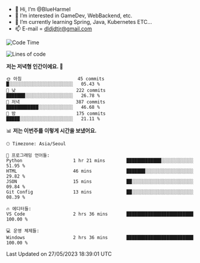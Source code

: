 - 👋 Hi, I’m @BlueHarmel
- 👀 I’m interested in GameDev, WebBackend, etc.
- 🌱 I’m currently learning Spring, Java, Kubernetes ETC...
- 📫 E-mail = dldjdtjr@gmail.com
  <!--START_SECTION:waka-->
![Code Time](http://img.shields.io/badge/Code%20Time-233%20hrs%2054%20mins-blue)

![Lines of code](https://img.shields.io/badge/%EC%A0%80%EB%8A%94%20%EC%97%AC%ED%83%9C%EA%B9%8C%EC%A7%80%20-38.4%20million%20%EC%A4%84%EC%9D%98%20%EC%BD%94%EB%93%9C%EB%A5%BC%20%EC%9E%91%EC%84%B1%ED%96%88%EC%96%B4%EC%9A%94.-blue)

**저는 저녁형 인간이에요. 🦉** 

```text
🌞 아침                     45 commits          █░░░░░░░░░░░░░░░░░░░░░░░░   05.43 % 
🌆 낮　                     222 commits         ███████░░░░░░░░░░░░░░░░░░   26.78 % 
🌃 저녁                     387 commits         ████████████░░░░░░░░░░░░░   46.68 % 
🌙 밤　                     175 commits         █████░░░░░░░░░░░░░░░░░░░░   21.11 % 
```


📊 **저는 이번주를 이렇게 시간을 보냈어요.** 

```text
🕑︎ Timezone: Asia/Seoul

💬 프로그래밍 언어들: 
Python                   1 hr 21 mins        █████████████░░░░░░░░░░░░   51.95 % 
HTML                     46 mins             ███████░░░░░░░░░░░░░░░░░░   29.82 % 
JSON                     15 mins             ██░░░░░░░░░░░░░░░░░░░░░░░   09.84 % 
Git Config               13 mins             ██░░░░░░░░░░░░░░░░░░░░░░░   08.39 % 

🔥 에디터들: 
VS Code                  2 hrs 36 mins       █████████████████████████   100.00 % 

💻 운영 체제들: 
Windows                  2 hrs 36 mins       █████████████████████████   100.00 % 
```


 Last Updated on 27/05/2023 18:39:01 UTC
<!--END_SECTION:waka-->
<!---
BlueHarmel/BlueHarmel is a ✨ special ✨ repository because its `README.md` (this file) appears on your GitHub profile.
You can click the Preview link to take a look at your changes.
--->

